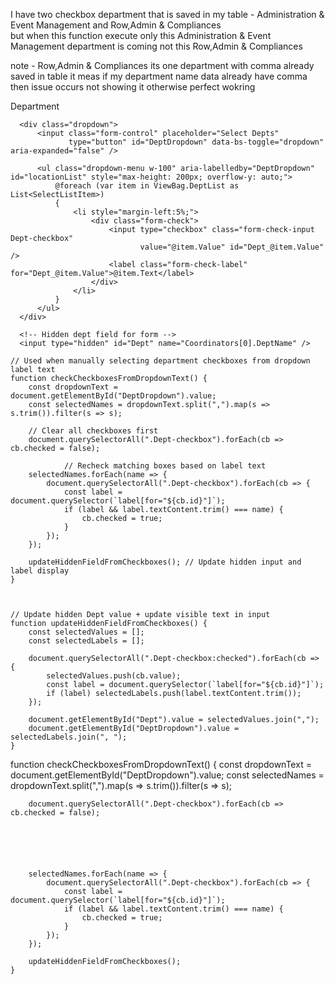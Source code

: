 I have two checkbox department that is saved in my table - Administration & Event Management and Row,Admin & Compliances   
but when this function execute only this Administration & Event Management department is coming not this Row,Admin & Compliances  

note - Row,Admin & Compliances  its one department with comma already saved in table
it meas if my department name data already have comma then issue occurs not showing it otherwise perfect wokring
 



   <!-- Department with checkboxes -->
  <div class="col-sm-5">
      <label class="form-label">Department</label>

      <div class="dropdown">
          <input class="form-control" placeholder="Select Depts"
                 type="button" id="DeptDropdown" data-bs-toggle="dropdown" aria-expanded="false" />

          <ul class="dropdown-menu w-100" aria-labelledby="DeptDropdown" id="locationList" style="max-height: 200px; overflow-y: auto;">
              @foreach (var item in ViewBag.DeptList as List<SelectListItem>)
              {
                  <li style="margin-left:5%;">
                      <div class="form-check">
                          <input type="checkbox" class="form-check-input Dept-checkbox"
                                 value="@item.Value" id="Dept_@item.Value" />
                          <label class="form-check-label" for="Dept_@item.Value">@item.Text</label>
                      </div>
                  </li>
              }
          </ul>
      </div>

      <!-- Hidden dept field for form -->
      <input type="hidden" id="Dept" name="Coordinators[0].DeptName" />
  </div>



    // Used when manually selecting department checkboxes from dropdown label text
    function checkCheckboxesFromDropdownText() {
        const dropdownText = document.getElementById("DeptDropdown").value;
        const selectedNames = dropdownText.split(",").map(s => s.trim()).filter(s => s);

        // Clear all checkboxes first
        document.querySelectorAll(".Dept-checkbox").forEach(cb => cb.checked = false);

                // Recheck matching boxes based on label text
        selectedNames.forEach(name => {
            document.querySelectorAll(".Dept-checkbox").forEach(cb => {
                const label = document.querySelector(`label[for="${cb.id}"]`);
                if (label && label.textContent.trim() === name) {
                    cb.checked = true;
                }
            });
        });

        updateHiddenFieldFromCheckboxes(); // Update hidden input and label display
    }



    // Update hidden Dept value + update visible text in input
    function updateHiddenFieldFromCheckboxes() {
        const selectedValues = [];
        const selectedLabels = [];

        document.querySelectorAll(".Dept-checkbox:checked").forEach(cb => {
            selectedValues.push(cb.value);
            const label = document.querySelector(`label[for="${cb.id}"]`);
            if (label) selectedLabels.push(label.textContent.trim());
        });

        document.getElementById("Dept").value = selectedValues.join(",");
        document.getElementById("DeptDropdown").value = selectedLabels.join(", ");
    }







 function checkCheckboxesFromDropdownText() {
        const dropdownText = document.getElementById("DeptDropdown").value;
        const selectedNames = dropdownText.split(",").map(s => s.trim()).filter(s => s);

       
        document.querySelectorAll(".Dept-checkbox").forEach(cb => cb.checked = false);





       
        selectedNames.forEach(name => {
            document.querySelectorAll(".Dept-checkbox").forEach(cb => {
                const label = document.querySelector(`label[for="${cb.id}"]`);
                if (label && label.textContent.trim() === name) {
                    cb.checked = true;
                }
            });
        });

        updateHiddenFieldFromCheckboxes(); 
    }
